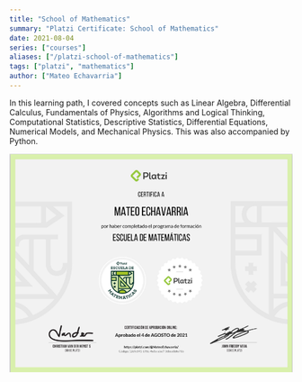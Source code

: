 ```yaml
---
title: "School of Mathematics"
summary: "Platzi Certificate: School of Mathematics"
date: 2021-08-04
series: ["courses"]
aliases: ["/platzi-school-of-mathematics"]
tags: ["platzi", "mathematics"]
author: ["Mateo Echavarria"]
---
```


In this learning path, I covered concepts such as Linear Algebra, Differential Calculus, Fundamentals of Physics, Algorithms and Logical Thinking, Computational Statistics, Descriptive Statistics, Differential Equations, Numerical Models, and Mechanical Physics. This was also accompanied by Python.

[![School of Mathematics](https://raw.githubusercontent.com/TeoEchavarria/TeoEchavarria.github.io/master/images/certificates/escuela_matematicas.png#center)](https://platzi.com/p/MateoEchavarria/ruta/6810-matematicas/diploma/detalle/)
